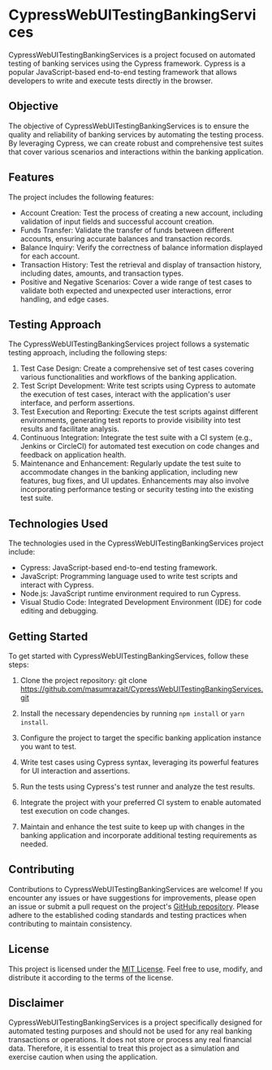 # CypressWebUITestingBankingServices

CypressWebUITestingBankingServices is a project focused on automated testing of banking services using the Cypress framework. Cypress is a popular JavaScript-based end-to-end testing framework that allows developers to write and execute tests directly in the browser.

## Objective

The objective of CypressWebUITestingBankingServices is to ensure the quality and reliability of banking services by automating the testing process. By leveraging Cypress, we can create robust and comprehensive test suites that cover various scenarios and interactions within the banking application.

## Features

The project includes the following features:

- Account Creation: Test the process of creating a new account, including validation of input fields and successful account creation.
- Funds Transfer: Validate the transfer of funds between different accounts, ensuring accurate balances and transaction records.
- Balance Inquiry: Verify the correctness of balance information displayed for each account.
- Transaction History: Test the retrieval and display of transaction history, including dates, amounts, and transaction types.
- Positive and Negative Scenarios: Cover a wide range of test cases to validate both expected and unexpected user interactions, error handling, and edge cases.

## Testing Approach

The CypressWebUITestingBankingServices project follows a systematic testing approach, including the following steps:

1. Test Case Design: Create a comprehensive set of test cases covering various functionalities and workflows of the banking application.
2. Test Script Development: Write test scripts using Cypress to automate the execution of test cases, interact with the application's user interface, and perform assertions.
3. Test Execution and Reporting: Execute the test scripts against different environments, generating test reports to provide visibility into test results and facilitate analysis.
4. Continuous Integration: Integrate the test suite with a CI system (e.g., Jenkins or CircleCI) for automated test execution on code changes and feedback on application health.
5. Maintenance and Enhancement: Regularly update the test suite to accommodate changes in the banking application, including new features, bug fixes, and UI updates. Enhancements may also involve incorporating performance testing or security testing into the existing test suite.

## Technologies Used

The technologies used in the CypressWebUITestingBankingServices project include:

- Cypress: JavaScript-based end-to-end testing framework.
- JavaScript: Programming language used to write test scripts and interact with Cypress.
- Node.js: JavaScript runtime environment required to run Cypress.
- Visual Studio Code: Integrated Development Environment (IDE) for code editing and debugging.
  
## Getting Started

To get started with CypressWebUITestingBankingServices, follow these steps:

1. Clone the project repository: git clone https://github.com/masumrazait/CypressWebUITestingBankingServices.git

2. Install the necessary dependencies by running `npm install` or `yarn install`.

3. Configure the project to target the specific banking application instance you want to test.

4. Write test cases using Cypress syntax, leveraging its powerful features for UI interaction and assertions.

5. Run the tests using Cypress's test runner and analyze the test results.

6. Integrate the project with your preferred CI system to enable automated test execution on code changes.

7. Maintain and enhance the test suite to keep up with changes in the banking application and incorporate additional testing requirements as needed.

## Contributing

Contributions to CypressWebUITestingBankingServices are welcome! If you encounter any issues or have suggestions for improvements, please open an issue or submit a pull request on the project's [GitHub repository](https://github.com/masumrazait/CypressWebUITestingBankingServices). Please adhere to the established coding standards and testing practices when contributing to maintain consistency.

## License

This project is licensed under the [MIT License](https://opensource.org/licenses/MIT). Feel free to use, modify, and distribute it according to the terms of the license.

## Disclaimer

CypressWebUITestingBankingServices is a project specifically designed for automated testing purposes and should not be used for any real banking transactions or operations. It does not store or process any real financial data. Therefore, it is essential to treat this project as a simulation and exercise caution when using the application.
